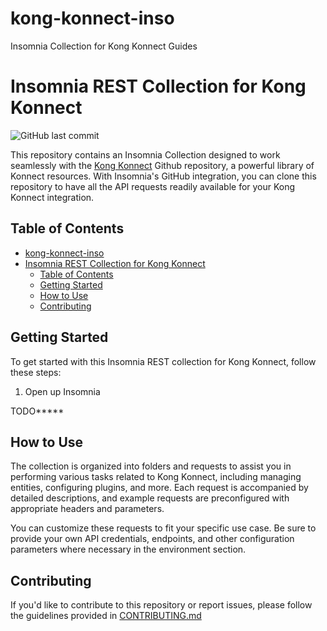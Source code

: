 # kong-konnect-inso

Insomnia Collection for Kong Konnect Guides

# Insomnia REST Collection for Kong Konnect

![GitHub last commit](https://img.shields.io/badge/dynamic/json?url=https%3A%2F%2Fgithub.com%2Firishtek-solutions%2Fkong-konnect-inso)

This repository contains an Insomnia Collection designed to work seamlessly with the [Kong Konnect](https://github.com/irishtek-solutions/kong-konnect) Github repository, a powerful library of Konnect resources. With Insomnia's GitHub integration, you can clone this repository to have all the API requests readily available for your Kong Konnect integration.

## Table of Contents

- [kong-konnect-inso](#kong-konnect-inso)
- [Insomnia REST Collection for Kong Konnect](#insomnia-rest-collection-for-kong-konnect)
  - [Table of Contents](#table-of-contents)
  - [Getting Started](#getting-started)
  - [How to Use](#how-to-use)
  - [Contributing](#contributing)

## Getting Started

To get started with this Insomnia REST collection for Kong Konnect, follow these steps:

1. Open up Insomnia


TODO*****

## How to Use

The collection is organized into folders and requests to assist you in performing various tasks related to Kong Konnect, including managing entities, configuring plugins, and more. Each request is accompanied by detailed descriptions, and example requests are preconfigured with appropriate headers and parameters.

You can customize these requests to fit your specific use case. Be sure to provide your own API credentials, endpoints, and other configuration parameters where necessary in the environment section.

<!--
Video
-->

## Contributing

If you'd like to contribute to this repository or report issues, please follow the guidelines provided in [CONTRIBUTING.md](CONTRIBUTING.md)